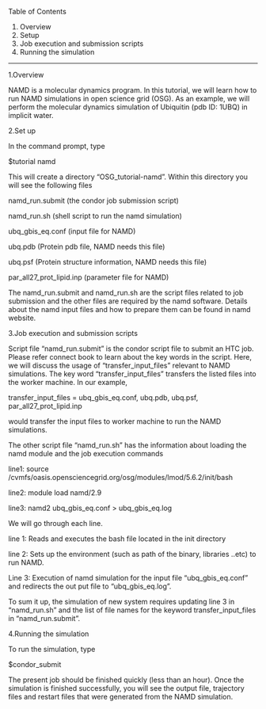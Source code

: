 Table of Contents

1.	Overview
2.	Setup
3.	Job execution and submission scripts
4.	Running the simulation

------------------------------------------------------------------------

1.Overview


NAMD is a molecular dynamics program. In this tutorial, we will learn how to run NAMD simulations in open science grid (OSG).  As an example, we will perform the molecular dynamics simulation of Ubiquitin (pdb ID: 1UBQ) in implicit water. 


2.Set up 


In the command prompt, type

$tutorial namd

This will create a directory “OSG_tutorial-namd”. Within this directory you will see the following files


namd_run.submit  (the condor job submission script)

namd_run.sh  (shell script to run the namd simulation)

ubq_gbis_eq.conf (input file for NAMD)

ubq.pdb (Protein pdb file, NAMD needs this file)

ubq.psf (Protein structure information, NAMD needs this file)

par_all27_prot_lipid.inp (parameter file for NAMD)




The  namd_run.submit and namd_run.sh are the script files related  to job submission and the other files are required by the namd software. Details about the namd input files and how to prepare them can be found in namd website. 

3.Job execution and submission scripts


Script file  “namd_run.submit” is the condor script file to submit an HTC job.  Please refer connect book to learn about the key words in the script. Here, we will discuss the usage of  “transfer_input_files” relevant to NAMD simulations.  The key word “transfer_input_files” transfers the listed files into the worker machine.  In our example,  

transfer_input_files = ubq_gbis_eq.conf, ubq.pdb, ubq.psf, par_all27_prot_lipid.inp

would transfer the input files to worker machine to run the NAMD simulations. 


The other script file “namd_run.sh” has the information about loading the namd module and the job execution commands

line1: source /cvmfs/oasis.opensciencegrid.org/osg/modules/lmod/5.6.2/init/bash

line2: module load namd/2.9

line3: namd2 ubq_gbis_eq.conf  > ubq_gbis_eq.log

We will go through each line.

line 1:  Reads and executes the bash file located in the init directory

line 2:  Sets up the environment  (such as path of the binary,  libraries ..etc) to run NAMD. 

Line 3:  Execution of  namd  simulation for the input file “ubq_gbis_eq.conf” and redirects the out put file to “ubq_gbis_eq.log”. 

To sum it up, the simulation of new system requires updating line 3 in “namd_run.sh” and the list of file names for the keyword transfer_input_files  in “namd_run.submit”.


4.Running the simulation

To run the simulation, type

$condor_submit 

The present job should be finished quickly (less than an hour). Once the simulation is finished successfully, you will see the output file,  trajectory files and restart files that were generated from the NAMD simulation. 


